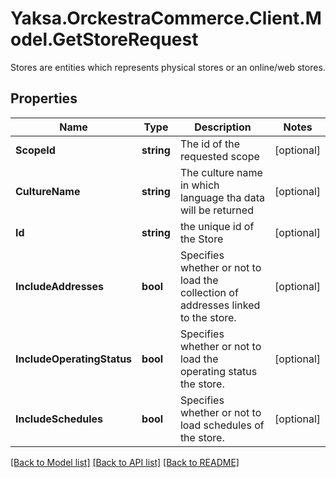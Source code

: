 # Yaksa.OrckestraCommerce.Client.Model.GetStoreRequest
Stores are entities which represents physical stores or an online/web stores.

## Properties

Name | Type | Description | Notes
------------ | ------------- | ------------- | -------------
**ScopeId** | **string** | The id of the requested scope | [optional] 
**CultureName** | **string** | The culture name in which language tha data will be returned | [optional] 
**Id** | **string** | the unique id of the Store | [optional] 
**IncludeAddresses** | **bool** | Specifies whether or not to load the collection of addresses linked to the store. | [optional] 
**IncludeOperatingStatus** | **bool** | Specifies whether or not to load the operating status the store. | [optional] 
**IncludeSchedules** | **bool** | Specifies whether or not to load schedules of the store. | [optional] 

[[Back to Model list]](../README.md#documentation-for-models) [[Back to API list]](../README.md#documentation-for-api-endpoints) [[Back to README]](../README.md)

